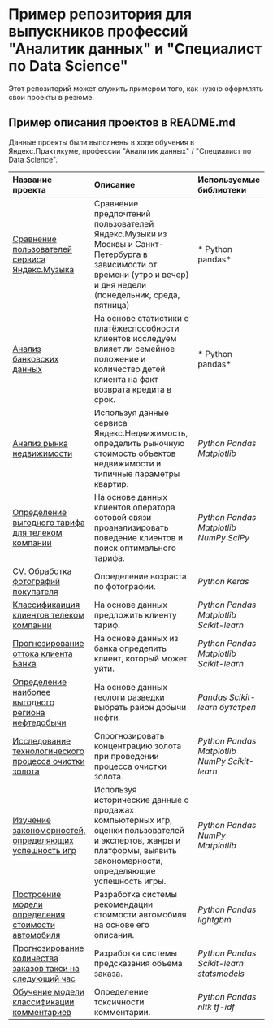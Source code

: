 # Пример репозитория для выпускников профессий "Аналитик данных" и "Специалист по Data Science"

Этот репозиторий может служить примером того, как нужно оформлять свои проекты в резюме.

## Пример описания проектов в README.md

Данные проекты были выполнены в ходе обучения в Яндекс.Практикуме, профессии "Аналитик данных" / "Специалист по Data Science".

| Название проекта | Описание | Используемые библиотеки | 
| :---------------------- | :---------------------- | :---------------------- |
| [Сравнение пользователей сервиса Яндекс.Музыка](01_music_service) | Сравнение предпочтений пользователей Яндекс.Музыки из Москвы и Санкт-Петербурга в зависимости от времени (утро и вечер) и дня недели (понедельник, среда, пятница)| * Python pandas* |
| [Анализ банковских данных](02_bank_borrowers) |На основе статистики о платёжеспособности клиентов исследуем влияет ли семейное положение и количество детей клиента на факт возврата кредита в срок. |* Python pandas* | 
| [Анализ рынка недвижимости](03_real_estate_market) | Используя данные сервиса Яндекс.Недвижимость, определить рыночную стоимость объектов недвижимости и типичные параметры квартир. | *Python Pandas Matplotlib* | 
| [Определение выгодного тарифа для телеком компании](04_tariff_telecom) | На основе данных клиентов оператора сотовой связи проанализировать поведение клиентов и поиск оптимального тарифа. | *Python Pandas Matplotlib NumPy SciPy* | 
| [CV. Обработка фотографий покупателя](05_age_determination) | Определение возраста по фотографии. | *Python Keras* | 
| [Классификаиция клиентов телеком компании](06_telecom_clients) | На основе данных предложить клиенту тариф. | *Python Pandas Matplotlib Scikit-learn* | 
| [Прогнозирование оттока клиента Банка](07_churn_customer_bank) | На основе данных из банка определить клиент, который может уйти. | *Python Pandas Matplotlib Scikit-learn* | 
| [Определение наиболее выгодного региона нефтедобычи](08_region_oil_production) | На основе данных геологи разведки выбрать район добычи нефти. | *Pandas Scikit-learn бутстреп* | 
| [Исследование технологического процесса очистки золота](09_gold_refining) | Спрогнозировать концентрацию золота при проведении процесса очистки золота. | *Python Pandas Matplotlib NumPy Scikit-learn* | 
| [Изучение закономерностей, определяющих успешность игр](10_game_success) | Используя исторические данные о продажах компьютерных игр, оценки пользователей и экспертов, жанры и платформы, выявить закономерности, определяющие успешность игры. | *Python Pandas NumPy Matplotlib* | 
| [Построение модели определения стоимости автомобиля](11_car_cost) | Разработка системы рекомендации стоимости автомобиля на основе его описания. | *Python Pandas lightgbm* | 
| [Прогнозирование количества заказов такси на следующий час](12_taxi_order_forecasting) | Разработка системы предсказания объема заказа. | *Python Pandas Scikit-learn statsmodels* | 
| [Обучение модели классификации комментариев](13_toxic_comments) | Определение токсичности комментарии. | *Python Pandas nltk tf-idf* | 
